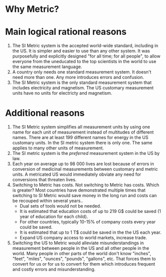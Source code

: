 Why Metric?
===========

Main logical rational reasons
=============================

1. The SI Metric system is the accepted world-wide standard, including in the US. It is simpler and easier to use than any other system. It was purposefully and explicitly designed "for all time; for all people", to allow everyone from the uneducated to the top scientists in the world to use the same measurement language.
2. A country only needs one standard measurement system.  It doesn't need more than one.  Any more introduces errors and confusion.
3. The SI Metric system is the only standard measurement system that includes electricity and magnetism.  The US customary measurement units have no units for electricty and magnetism.

Additional reasons
==================

1. The SI Metric system simplifies all measurement units by using one name for each unit of measurement instead of multitudes of different names.  There are at least 199 different names for energy in the US customary units.  In the SI metric system there is only one.  The same applies to many other units of measurement.
2. The SI metric system is the *preferred* measurement system in the US by law.
3. Each year on average up to 98 000 lives are lost because of errors in conversion of medicinal measurements between customary and metric units.  A metricated US would immediately obviate any need for conversions that threaten lives.
4. Switching to Metric has costs.  Not switching to Metric has costs.  Which is greater?  Most countries have demonstrated multiple times that switching to SI Metric would save money in the long run and costs can be recouped within several years..
   - Dual sets of tools would not be needed.
   - It is estimated that education costs of up to 219 G$ could be saved (1 year of education for each child).
   - For other countries, typically 10-15% of company costs every year could be saved.
   - It is estimated that up to 1 T$ could be saved in the the US each year.
   - Expand US company access to world markets, increase trade.
5. Switching the US to Metric would alleviate misunderstandings in measurement between people in the US and all other people in the world.  Many people in other parts of the world don't know "inches", "feet", "miles", "ounces", "pounds", "gallons", etc.  That forces them to convert for us or for us to convert for them which introduces frequent and costly errors and misunderstanding.
